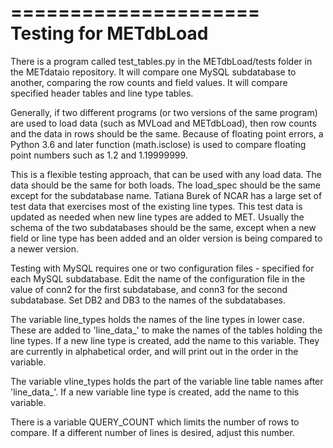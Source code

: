 =====================
Testing for METdbLoad
=====================

There is a program called test_tables.py in the METdbLoad/tests folder in the METdataio repository. It will compare one MySQL subdatabase to another, comparing the row counts and field values. It will compare specified header tables and line type tables.

Generally, if two different programs (or two versions of the same program) are used to load data (such as MVLoad and METdbLoad), then row counts and the data in rows should be the same. Because of floating point errors, a Python 3.6 and later function (math.isclose) is used to compare floating point numbers such as 1.2 and 1.19999999.

This is a flexible testing approach, that can be used with any load data. The data should be the same for both loads. The load_spec should be the same except for the subdatabase name. Tatiana Burek of NCAR has a large set of test data that exercises most of the existing line types. This test data is updated as needed when new line types are added to MET. Usually the schema of the two subdatabases should be the same, except when a new field or line type has been added and an older version is being compared to a newer version.

Testing with MySQL requires one or two configuration files - specified for each MySQL subdatabase. Edit the name of the configuration file in the value of conn2 for the first subdatabase, and conn3 for the second subdatabase. Set DB2 and DB3 to the names of the subdatabases.

The variable line_types holds the names of the line types in lower case. These are added to 'line\_data\_' to make the names of the tables holding the line types. If a new line type is created, add the name to this variable. They are currently in alphabetical order, and will print out in the order in the variable.

The variable vline\_types holds the part of the variable line table names after 'line\_data\_'. If a new variable line type is created, add the name to this variable.

There is a variable QUERY_COUNT which limits the number of rows to compare. If a different number of lines is desired, adjust this number.
